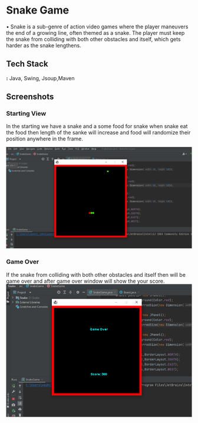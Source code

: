 
# Snake Game 

• Snake is a sub-genre of action video games where the player maneuvers the end of a growing line, often themed
as a snake. The player must keep the snake from colliding with both other obstacles and itself, which gets
harder as the snake lengthens.

## Tech Stack 
**:** Java, Swing, Jsoup,Maven


## Screenshots
### Starting View
In the starting we have a snake and a some food for snake when snake eat the food then length of the sanke will increase and food will randomize their position anywhere in the frame.

![App Screenshot](https://github.com/shivam-sharma0/Snake-Game/blob/main/resources/Screenshot%202023-04-01%20131517.png?raw=true)

### Game Over 
If the snake from colliding with both other obstacles and itself then will be game over and after game over window will show the your score.
![App Screenshot](https://github.com/shivam-sharma0/Snake-Game/blob/main/resources/Screenshot%202023-04-01%20131424.png?raw=true)




